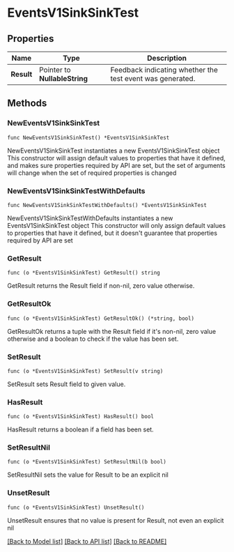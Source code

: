 # EventsV1SinkSinkTest

## Properties

Name | Type | Description
------------ | ------------- | -------------
**Result** | Pointer to **NullableString** | Feedback indicating whether the test event was generated. | [optional] 

## Methods

### NewEventsV1SinkSinkTest

`func NewEventsV1SinkSinkTest() *EventsV1SinkSinkTest`

NewEventsV1SinkSinkTest instantiates a new EventsV1SinkSinkTest object
This constructor will assign default values to properties that have it defined,
and makes sure properties required by API are set, but the set of arguments
will change when the set of required properties is changed

### NewEventsV1SinkSinkTestWithDefaults

`func NewEventsV1SinkSinkTestWithDefaults() *EventsV1SinkSinkTest`

NewEventsV1SinkSinkTestWithDefaults instantiates a new EventsV1SinkSinkTest object
This constructor will only assign default values to properties that have it defined,
but it doesn't guarantee that properties required by API are set

### GetResult

`func (o *EventsV1SinkSinkTest) GetResult() string`

GetResult returns the Result field if non-nil, zero value otherwise.

### GetResultOk

`func (o *EventsV1SinkSinkTest) GetResultOk() (*string, bool)`

GetResultOk returns a tuple with the Result field if it's non-nil, zero value otherwise
and a boolean to check if the value has been set.

### SetResult

`func (o *EventsV1SinkSinkTest) SetResult(v string)`

SetResult sets Result field to given value.

### HasResult

`func (o *EventsV1SinkSinkTest) HasResult() bool`

HasResult returns a boolean if a field has been set.

### SetResultNil

`func (o *EventsV1SinkSinkTest) SetResultNil(b bool)`

 SetResultNil sets the value for Result to be an explicit nil

### UnsetResult
`func (o *EventsV1SinkSinkTest) UnsetResult()`

UnsetResult ensures that no value is present for Result, not even an explicit nil

[[Back to Model list]](../README.md#documentation-for-models) [[Back to API list]](../README.md#documentation-for-api-endpoints) [[Back to README]](../README.md)


